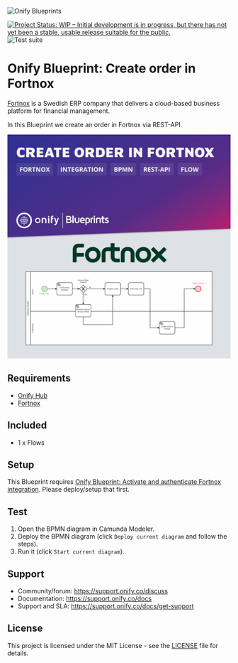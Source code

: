 ![Onify Blueprints](https://files.readme.io/8ba3f14-onify-blueprints-logo.png)

[![Project Status: WIP – Initial development is in progress, but there has not yet been a stable, usable release suitable for the public.](https://www.repostatus.org/badges/latest/wip.svg)](https://www.repostatus.org/#wip)
![Test suite](https://github.com/onify/blueprint-fortnox-create-order/workflows/Test%20suite/badge.svg)

# Onify Blueprint: Create order in Fortnox

[Fortnox](https://fortnox.com/) is a Swedish ERP company that delivers a cloud-based business platform for financial management. 

In this Blueprint we create an order in Fortnox via REST-API.

![Onify Blueprint: Create order in Fortnox](blueprint.jpg "Blueprint")

## Requirements

* [Onify Hub](https://github.com/onify/install)
* [Fortnox](https://freshservice.com/)

## Included

* 1 x Flows

## Setup

This Blueprint requires [Onify Blueprint: Activate and authenticate Fortnox integration](https://github.com/onify/blueprint-fortnox-activate-authenticate). Please deploy/setup that first.

## Test

1. Open the BPMN diagram in Camunda Modeler.
2. Deploy the BPMN diagram (click `Deploy current diagram` and follow the steps).
3. Run it (click `Start current diagram`).

## Support

* Community/forum: https://support.onify.co/discuss
* Documentation: https://support.onify.co/docs
* Support and SLA: https://support.onify.co/docs/get-support

## License

This project is licensed under the MIT License - see the [LICENSE](LICENSE) file for details.